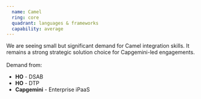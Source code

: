 ```yaml
---
  name: Camel
  ring: core
  quadrant: languages & frameworks
  capability: average
---
```

We are seeing small but significant demand for Camel integration skills. It remains a strong strategic solution choice for Capgemini-led engagements.
<br/><br/>Demand from: <ul><li><strong>HO</strong> - DSAB</li><li><strong>HO</strong> - DTP</li><li><strong>Capgemini</strong> - Enterprise iPaaS</li></ul>
